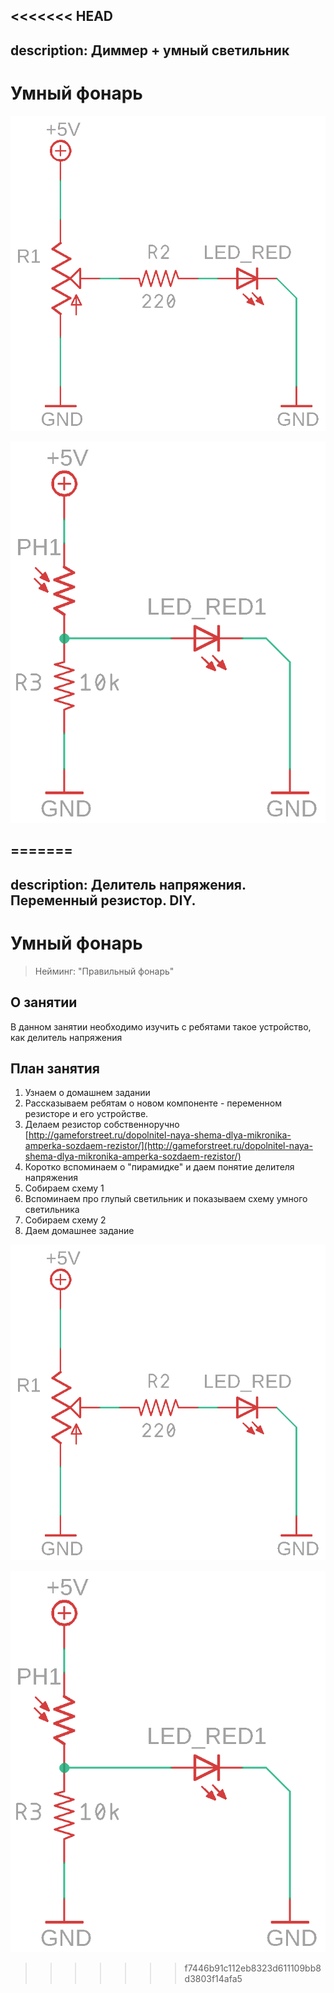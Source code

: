 <<<<<<< HEAD
---
description: Диммер + умный светильник
---

# Умный фонарь

![](../.gitbook/assets/clever_lamp.png)

![](../.gitbook/assets/clever_lamp2.png)

=======
---
description: Делитель напряжения. Переменный резистор. DIY.
---

# Умный фонарь

> Нейминг: "Правильный фонарь"

## О занятии

В данном занятии необходимо изучить с ребятами такое устройство, как делитель напряжения

## План занятия

1. Узнаем о домашнем задании
2. Рассказываем ребятам о новом компоненте - переменном резисторе и его устройстве.
3. Делаем резистор собственноручно [http://gameforstreet.ru/dopolnitel-naya-shema-dlya-mikronika-amperka-sozdaem-rezistor/](http://gameforstreet.ru/dopolnitel-naya-shema-dlya-mikronika-amperka-sozdaem-rezistor/)
4. Коротко вспоминаем о "пирамидке" и даем понятие делителя напряжения
5. Собираем схему 1
6. Вспоминаем про глупый светильник и показываем схему умного светильника
7. Собираем схему 2
8. Даем домашнее задание



![](../.gitbook/assets/clever_lamp.png)

![](../.gitbook/assets/clever_lamp2.png)

>>>>>>> f7446b91c112eb8323d611109bb8d3803f14afa5
